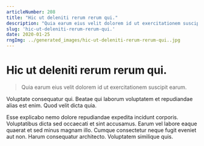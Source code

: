 ```yaml
---
articleNumber: 208
title: "Hic ut deleniti rerum rerum qui."
description: "Quia earum eius velit dolorem id ut exercitationem suscipit earum."
slug: 'hic-ut-deleniti-rerum-rerum-qui.'
date: 2020-01-25
rngImg: ../generated_images/hic-ut-deleniti-rerum-rerum-qui..jpg
---
```


# Hic ut deleniti rerum rerum qui.

> Quia earum eius velit dolorem id ut exercitationem suscipit earum.

Voluptate consequatur qui. Beatae qui laborum voluptatem et repudiandae alias est enim. Quod velit dicta quia.
 Esse explicabo nemo dolore repudiandae expedita incidunt corporis. Voluptatibus dicta sed occaecati et sint accusamus. Earum vel labore eaque quaerat et sed minus magnam illo. Cumque consectetur neque fugit eveniet aut non. Harum consequatur architecto. Voluptatem similique quis.
